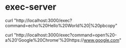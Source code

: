 # exec-server

curl "http://localhost:3000/exec?command=echo%20Hello%20World%20|%20pbcopy"

curl "http://localhost:3000/exec?command=open%20-a%20'Google%20Chrome'%20https://www.google.com"
